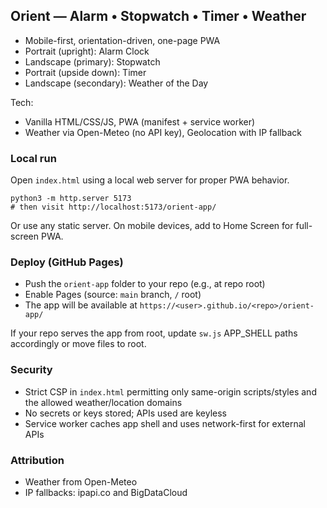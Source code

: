 ## Orient — Alarm • Stopwatch • Timer • Weather

- Mobile-first, orientation-driven, one-page PWA
- Portrait (upright): Alarm Clock
- Landscape (primary): Stopwatch
- Portrait (upside down): Timer
- Landscape (secondary): Weather of the Day

Tech:
- Vanilla HTML/CSS/JS, PWA (manifest + service worker)
- Weather via Open-Meteo (no API key), Geolocation with IP fallback

### Local run

Open `index.html` using a local web server for proper PWA behavior.

```
python3 -m http.server 5173
# then visit http://localhost:5173/orient-app/
```

Or use any static server. On mobile devices, add to Home Screen for full-screen PWA.

### Deploy (GitHub Pages)

- Push the `orient-app` folder to your repo (e.g., at repo root)
- Enable Pages (source: `main` branch, `/` root)
- The app will be available at `https://<user>.github.io/<repo>/orient-app/`

If your repo serves the app from root, update `sw.js` APP_SHELL paths accordingly or move files to root.

### Security

- Strict CSP in `index.html` permitting only same-origin scripts/styles and the allowed weather/location domains
- No secrets or keys stored; APIs used are keyless
- Service worker caches app shell and uses network-first for external APIs

### Attribution

- Weather from Open-Meteo
- IP fallbacks: ipapi.co and BigDataCloud